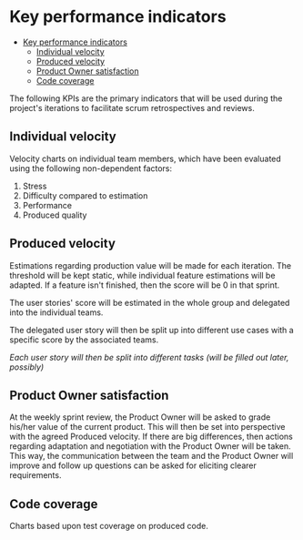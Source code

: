 # Key performance indicators

- [Key performance indicators](#key-performance-indicators)
    - [Individual velocity](#individual-velocity)
    - [Produced velocity](#produced-velocity)
    - [Product Owner satisfaction](#product-owner-satisfaction)
    - [Code coverage](#code-coverage)

The following KPIs are the primary indicators that will be used during the project's iterations to facilitate scrum retrospectives and reviews. 

## Individual velocity

Velocity charts on individual team members, which have been evaluated using the following non-dependent factors:

1. Stress
1. Difficulty compared to estimation
1. Performance
1. Produced quality

## Produced velocity

Estimations regarding production value will be made for each iteration. The threshold will be kept static, while individual feature estimations will be adapted. If a feature isn't finished, then the score will be 0 in that sprint.

The user stories' score will be estimated in the whole group and delegated into the individual teams.

The delegated user story will then be split up into different use cases with a specific score by the associated teams.

*Each user story will then be split into different tasks (will be filled out later, possibly)*

## Product Owner satisfaction

At the weekly sprint review, the Product Owner will be asked to grade his/her value of the current product.
This will then be set into perspective with the agreed Produced velocity. If there are big differences, then actions regarding adaptation and negotiation with the Product Owner will be taken. This way, the communication between the team and the Product Owner will improve and follow up questions can be asked for eliciting clearer requirements.

## Code coverage

Charts based upon test coverage on produced code.